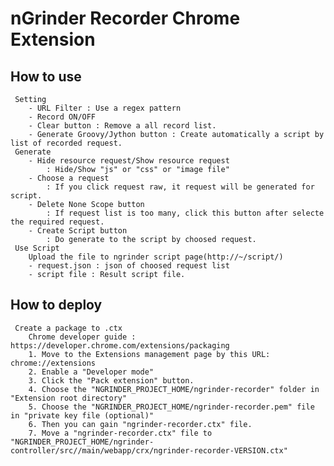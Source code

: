nGrinder Recorder Chrome Extension
========

How to use
---------------------

     Setting
		- URL Filter : Use a regex pattern
		- Record ON/OFF
		- Clear button : Remove a all record list.
		- Generate Groovy/Jython button : Create automatically a script by list of recorded request.
	 Generate
		- Hide resource request/Show resource request
			: Hide/Show "js" or "css" or "image file"
		- Choose a request
			: If you click request raw, it request will be generated for script.
		- Delete None Scope button
			: If request list is too many, click this button after selecte the required request.
		- Create Script button
			: Do generate to the script by choosed request.
	 Use Script
		Upload the file to ngrinder script page(http://~/script/)
		- request.json : json of choosed request list
		- script file : Result script file.
		
How to deploy
---------------------
	 Create a package to .ctx
	 	Chrome developer guide : https://developer.chrome.com/extensions/packaging
	 	1. Move to the Extensions management page by this URL: chrome://extensions
	 	2. Enable a "Developer mode"
	 	3. Click the "Pack extension" button.
	 	4. Choose the "NGRINDER_PROJECT_HOME/ngrinder-recorder" folder in "Extension root directory" 
	 	5. Choose the "NGRINDER_PROJECT_HOME/ngrinder-recorder.pem" file in "private key file (optional)"
	 	6. Then you can gain "ngrinder-recorder.ctx" file.
	 	7. Move a "ngrinder-recorder.ctx" file to "NGRINDER_PROJECT_HOME/ngrinder-controller/src//main/webapp/crx/ngrinder-recorder-VERSION.ctx" 